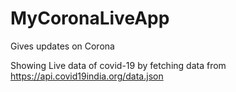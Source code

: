 # MyCoronaLiveApp
Gives updates on Corona

Showing Live data of covid-19 by fetching data from https://api.covid19india.org/data.json 

